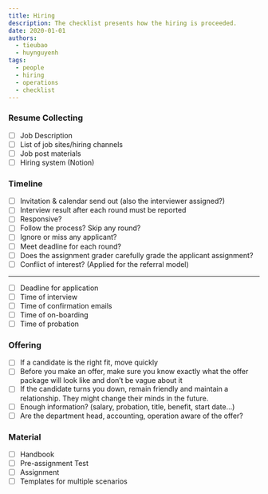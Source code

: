 ```yaml
---
title: Hiring
description: The checklist presents how the hiring is proceeded.
date: 2020-01-01
authors:
  - tieubao
  - huynguyenh
tags:
  - people
  - hiring
  - operations
  - checklist
---
```


### Resume Collecting

- [ ] Job Description
- [ ] List of job sites/hiring channels
- [ ] Job post materials
- [ ] Hiring system (Notion)

### Timeline

- [ ] Invitation & calendar send out (also the interviewer assigned?)
- [ ] Interview result after each round must be reported
- [ ] Responsive?
- [ ] Follow the process? Skip any round?
- [ ] Ignore or miss any applicant?
- [ ] Meet deadline for each round?
- [ ] Does the assignment grader carefully grade the applicant assignment?
- [ ] Conflict of interest? (Applied for the referral model)

---

- [ ] Deadline for application
- [ ] Time of interview
- [ ] Time of confirmation emails
- [ ] Time of on-boarding
- [ ] Time of probation

### Offering

- [ ] If a candidate is the right fit, move quickly
- [ ] Before you make an offer, make sure you know exactly what the offer package will look like and don’t be vague about it
- [ ] If the candidate turns you down, remain friendly and maintain a relationship. They might change their minds in the future.
- [ ] Enough information? (salary, probation, title, benefit, start date...)
- [ ] Are the department head, accounting, operation aware of the offer?

### Material

- [ ] Handbook
- [ ] Pre-assignment Test
- [ ] Assignment
- [ ] Templates for multiple scenarios
